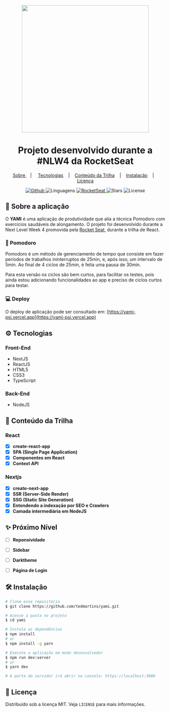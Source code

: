<div align="center">
<img width="400px" src="https://github.com/Pedrovinhas/move-it/blob/master/public/logo-full.svg"/>
</div>

<div align="center">
  <h1> Projeto desenvolvido durante a #NLW4 da RocketSeat </h1>
</div>

<p align="center" >
<a href="#-sobre-a-aplica%C3%A7%C3%A3o"> Sobre </a> &nbsp;&nbsp;&nbsp;| &nbsp;&nbsp;&nbsp;
<a href="#-tecnologias">Tecnologias</a> &nbsp;&nbsp;&nbsp;|&nbsp;&nbsp;&nbsp;
<a href="#-conte%C3%BAdo-da-trilha"> Conteúdo da Trilha</a> &nbsp;&nbsp;&nbsp;|&nbsp;&nbsp;&nbsp;
<a href="#-instala%C3%A7%C3%A3o">Instalação</a> &nbsp;&nbsp;&nbsp;|&nbsp;&nbsp;&nbsp;
<a href="#-licen%C3%A7a">Licença</a>
</p>

<p align="center">
<a href="https://github.com/Pedrovinhas" target="_blank"><img src="https://img.shields.io/static/v1?label=author&message=tedmartins&color=8257E5&labelColor=4CD62B" alt="Github"> </a>
<img src="https://img.shields.io/static/v1?label=languages&message=5&color=8257E5&labelColor=4CD62B" alt="Linguagens"> 
<a href="https://rocketseat.com.br/" target="_blank">
<img src="https://img.shields.io/static/v1?label=move-it&message=RocketSeat&color=8257E5&labelColor=4CD62B" target="_blank" alt="RocketSeat">
</a>
<img src="https://img.shields.io/github/stars/tedmartins/yami?color=8257E5&labelColor=4CD62B" alt="Stars">
<img src="https://img.shields.io/static/v1?label=license&message=MIT&color=8257E5&labelColor=4CD62B" alt="License">
</p>

## 📌 Sobre a aplicação
O **YAMI** é uma aplicação de produtividade que alia a técnica Pomodoro com exercícios saudáveis de alongamento. O projeto foi desenvolvido durante a Next Level Week 4 promovida pela [Rocket Seat](https://rocketseat.com.br/), durante a trilha de React.
### 🍅 Pomodoro
Pomodoro é um método de gerenciamento de tempo que consiste em fazer períodos de trabalhos ininterruptos de 25min, e, após isso, um intervalo de 5min. Ao final de 4 ciclos de 25min, é feita uma pausa de 30min.

Para esta versão os ciclos são bem curtos, para facilitar os testes, pois ainda estou adicionando funcionalidades ao app e preciso de ciclos curtos para testar.

### 💻 Deploy
O deploy de aplicação pode ser consultado em: [https://yami-psi.vercel.app](https://yami-psi.vercel.app)

## ⚙ Tecnologias

### Front-End
- NextJS
- ReactJS
- HTML5
- CSS3
- TypeScript

### Back-End
- NodeJS

## 📝 Conteúdo da Trilha

### React
- [X] **create-react-app**
- [X] **SPA (Single Page Application)**
- [X] **Componentes em React**
- [X] **Context API**

### Nextjs
- [X] **create-next-app**
- [X] **SSR (Server-Side Render)**
- [X] **SSG (Static Site Generation)**
- [X] **Entendendo a indexação por SEO e Crawlers**
- [X] **Camada intermediária em NodeJS**

## ✨ Próximo Nível
- [ ] **Reponsividade**
- [ ] **Sidebar**
- [ ] **Darktheme**
- [ ] **Página de Login**


## 🛠 Instalação

```bash
# Clone esse repositório
$ git clone https://github.com/tedmartins/yami.git

# Acesse a pasta no projeto
$ cd yami

# Instale as dependências
$ npm install
# or
$ npm install -g yarn

# Execute a aplicação em modo desenvolvedor
$ npm run dev:server
# or
$ yarn dev

# A porta do servidor irá abrir no console: https://localhost:3000
```

## 📝 Licença

Distribuído sob a licença MIT. Veja `LICENSE` para mais informações.
